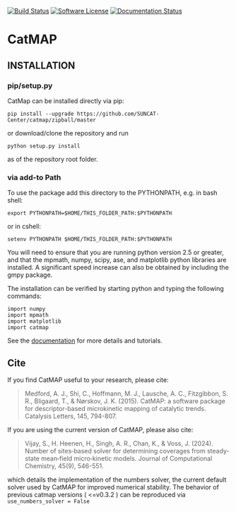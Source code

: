 [![Build Status](https://travis-ci.org/SUNCAT-Center/catmap.svg)](https://travis-ci.org/SUNCAT-Center/catmap)
[![Software License](https://img.shields.io/badge/license-GPLv3-brightgreen.svg?style=flat-square)](COPYING.txt)
[![Documentation Status](https://readthedocs.org/projects/catmap/badge/?version=latest)](http://catmap.readthedocs.org/en/latest/?badge=latest)

# CatMAP

## INSTALLATION

### pip/setup.py

CatMap can be installed directly via pip: 

    pip install --upgrade https://github.com/SUNCAT-Center/catmap/zipball/master
    
or download/clone the repository and run 

    python setup.py install

as of the repository root folder.

### via add-to Path

To use the package add this directory to the PYTHONPATH, e.g. in bash
shell:

    export PYTHONPATH=$HOME/THIS_FOLDER_PATH:$PYTHONPATH

or in cshell:

    setenv PYTHONPATH $HOME/THIS_FOLDER_PATH:$PYTHONPATH

You will need to ensure that you are running python version 2.5 or
greater, and that the mpmath, numpy, scipy, ase, and matplotlib python
libraries are installed. A significant speed increase can also be
obtained by including the gmpy package.

The installation can be verified by starting python and typing the
following commands:

    import numpy
    import mpmath
    import matplotlib
    import catmap

See the [documentation](http://catmap.readthedocs.org) for more details
and tutorials.


## Cite
If you find CatMAP useful to your research, please cite:
> Medford, A. J., Shi, C., Hoffmann, M. J., Lausche, A. C., Fitzgibbon, S. R., Bligaard, T., & Nørskov, J. K. (2015). CatMAP: a software package for descriptor-based microkinetic mapping of catalytic trends. Catalysis Letters, 145, 794-807.

If you are using the current version of CatMAP, please also cite:
> Vijay, S., H. Heenen, H., Singh, A. R., Chan, K., & Voss, J. (2024). Number of sites‐based solver for determining coverages from steady‐state mean‐field micro‐kinetic models. Journal of Computational Chemistry, 45(9), 546-551.

which details the implementation of the numbers solver, the current default solver used by CatMAP for improved numerical stability. The behavior of previous catmap versions ( <=v0.3.2 ) can be reproduced via `use_numbers_solver = False`